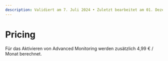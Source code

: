 ```yaml
---
description: Validiert am 7. Juli 2024 • Zuletzt bearbeitet am 01. Dezember 2024
---
```


# Pricing

Für das Aktivieren von Advanced Monitoring werden zusätzlich 4,99 € / Monat berechnet.
